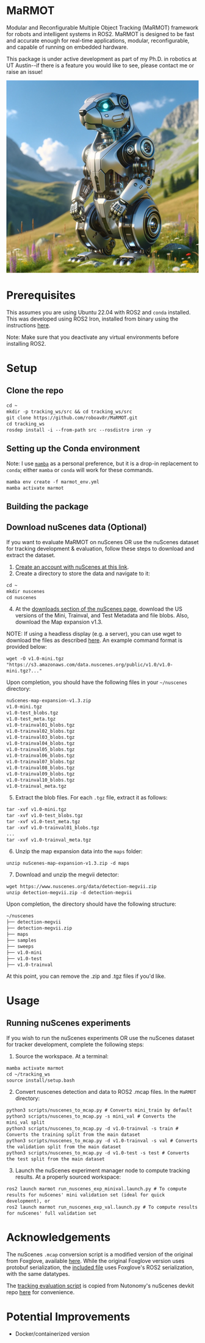 # MaRMOT
Modular and Reconfigurable Multiple Object Tracking (MaRMOT) framework for robots and intelligent systems in ROS2. MaRMOT is designed to be fast and accurate enough for real-time applications, modular, reconfigurable, and capable of running on embedded hardware. 

This package is under active development as part of my Ph.D. in robotics at UT Austin--if there is a feature you would like to see, please contact me or raise an issue!

![](media/MaRMOT.png)

# Prerequisites
This assumes you are using Ubuntu 22.04 with ROS2 and `conda` installed. This was developed using ROS2 Iron, installed from binary using the instructions [here](https://docs.ros.org/en/iron/Installation/Ubuntu-Install-Debians.html#). 

Note: Make sure that you deactivate any virtual environments before installing ROS2.

# Setup
## Clone the repo
```
cd ~
mkdir -p tracking_ws/src && cd tracking_ws/src
git clone https://github.com/roboav8r/MaRMOT.git
cd tracking_ws
rosdep install -i --from-path src --rosdistro iron -y
```
## Setting up the Conda environment
Note: I use [`mamba`](https://github.com/conda-forge/miniforge) as a personal preference, but it is a drop-in replacement to `conda`; either `mamba` or `conda` will work for these commands.
```
mamba env create -f marmot_env.yml
mamba activate marmot
```

## Building the package


## Download nuScenes data (Optional)
If you want to evaluate MaRMOT on nuScenes OR use the nuScenes dataset for tracking development & evaluation, follow these steps to download and extract the dataset.

1) [Create an account with nuScenes at this link](https://www.nuscenes.org/sign-up).
2) Create a directory to store the data and navigate to it:
```
cd ~
mkdir nuscenes
cd nuscenes
```
4) At the [downloads section of the nuScenes page](https://www.nuscenes.org/nuscenes#download), download the US versions of the Mini, Trainval, and Test Metadata and file blobs. Also, download the Map expansion v1.3.

  NOTE: If using a headless display (e.g. a server), you can use wget to download the files as described [here](https://github.com/nutonomy/nuscenes-devkit/issues/110). An example command format is provided below:
  ```
  wget -O v1.0-mini.tgz "https://s3.amazonaws.com/data.nuscenes.org/public/v1.0/v1.0-mini.tgz?..."
  ```
Upon completion, you should have the following files in your `~/nuscenes` directory:
```
nuScenes-map-expansion-v1.3.zip
v1.0-mini.tgz
v1.0-test_blobs.tgz
v1.0-test_meta.tgz
v1.0-trainval01_blobs.tgz
v1.0-trainval02_blobs.tgz
v1.0-trainval03_blobs.tgz
v1.0-trainval04_blobs.tgz
v1.0-trainval05_blobs.tgz
v1.0-trainval06_blobs.tgz
v1.0-trainval07_blobs.tgz
v1.0-trainval08_blobs.tgz
v1.0-trainval09_blobs.tgz
v1.0-trainval10_blobs.tgz
v1.0-trainval_meta.tgz
```
5) Extract the blob files. For each `.tgz` file, extract it as follows:
```
tar -xvf v1.0-mini.tgz
tar -xvf v1.0-test_blobs.tgz
tar -xvf v1.0-test_meta.tgz
tar -xvf v1.0-trainval01_blobs.tgz
...
tar -xvf v1.0-trainval_meta.tgz
```
6) Unzip the map expansion data into the `maps` folder:
```
unzip nuScenes-map-expansion-v1.3.zip -d maps
```

7) Download and unzip the megvii detector:
```
wget https://www.nuscenes.org/data/detection-megvii.zip
unzip detection-megvii.zip -d detection-megvii
```

Upon completion, the directory should have the following structure:
```
~/nuscenes
├── detection-megvii
├── detection-megvii.zip
├── maps
├── samples
├── sweeps
├── v1.0-mini
├── v1.0-test
├── v1.0-trainval
```
At this point, you can remove the .zip and .tgz files if you'd like.
# Usage

## Running nuScenes experiments
If you wish to run the nuScenes experiments OR use the nuScenes dataset for tracker development, complete the following steps:

1) Source the workspace. At a terminal:
```
mamba activate marmot
cd ~/tracking_ws
source install/setup.bash
```

2) Convert nuscenes detection and data to ROS2 .mcap files. In the `MaRMOT` directory:
```
python3 scripts/nuscenes_to_mcap.py # Converts mini_train by default
python3 scripts/nuscenes_to_mcap.py -s mini_val # Converts the mini_val split
python3 scripts/nuscenes_to_mcap.py -d v1.0-trainval -s train # Converts the training split from the main dataset
python3 scripts/nuscenes_to_mcap.py -d v1.0-trainval -s val # Converts the validation split from the main dataset
python3 scripts/nuscenes_to_mcap.py -d v1.0-test -s test # Converts the test split from the main dataset
```

3) Launch the nuScenes experiment manager node to compute tracking results. At a properly sourced workspace:
```
ros2 launch marmot run_nuscenes_exp_minival.launch.py # To compute results for nuScenes' mini validation set (ideal for quick development), or
ros2 launch marmot run_nuscenes_exp_val.launch.py # To compute results for nuScenes' full validation set
```

# Acknowledgements
The nuScenes `.mcap` conversion script is a modified version of the original from Foxglove, available [here](https://github.com/foxglove/nuscenes2mcap). While the original Foxglove version uses protobuf serialization, the [included file](scripts/nuscenes_to_mcap.py) uses Foxglove's ROS2 serialization, with the same datatypes. 

The [tracking evaluation script](scripts/evaluate.py) is copied from Nutonomy's nuScenes devkit repo [here](https://github.com/nutonomy/nuscenes-devkit/tree/master/python-sdk/nuscenes/eval/tracking) for convenience.

# Potential Improvements
- Docker/containerized version